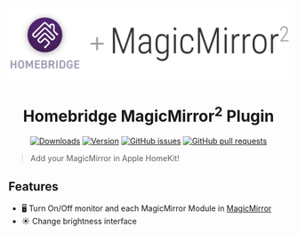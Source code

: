 <p align="center">
  <img src="images/HB_MM2.png" alt="Hombridge MagicMirror2 plugin">
</p>
<span align="center">

# Homebridge MagicMirror<sup>2</sup> Plugin

[![Downloads](https://img.shields.io/npm/dt/homebridge-magicmirror.svg)](https://www.npmjs.com/package/homebridge-magicmirror)
[![Version](https://img.shields.io/npm/v/homebridge-magicmirror.svg)](https://www.npmjs.com/package/homebridge-magicmirror)
[![GitHub issues](https://img.shields.io/github/issues/jag-k/homebridge-magicmirror)](https://github.com/jag-k/homebridge-magicmirror/issues)
[![GitHub pull requests](https://img.shields.io/github/issues-pr/jag-k/homebridge-magicmirror)](https://github.com/jag-k/homebridge-magicmirror/pulls)

</span>

> Add your MagicMirror in Apple HomeKit!

## Features

- 🖥 Turn On/Off monitor and each MagicMirror Module in [MagicMirror]
- ☀️ Change brightness interface

[MagicMirror]: https://magicmirror.builders
